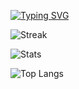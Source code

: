 [![Typing SVG](https://readme-typing-svg.demolab.com?font=Fira+Code&pause=1000&width=435&lines=%23%23+GitHub+Stats+%F0%9F%9A%80)](https://git.io/typing-svg)
<!-- Streak card (alt host + cache-buster) -->
![Streak](https://github-readme-streak-stats.herokuapp.com?user=krussell2-rrc&theme=dark&hide_border=true&v=14)

<!-- Main stats -->
![Stats](https://github-readme-stats.vercel.app/api?username=krussell2-rrc&show_icons=true&count_private=true&theme=github_dark&hide_border=true&v=3)

<!-- Top languages -->
![Top Langs](https://github-readme-stats.vercel.app/api/top-langs/?username=krussell2-rrc&layout=compact&theme=github_dark&hide_border=true&v=3)

